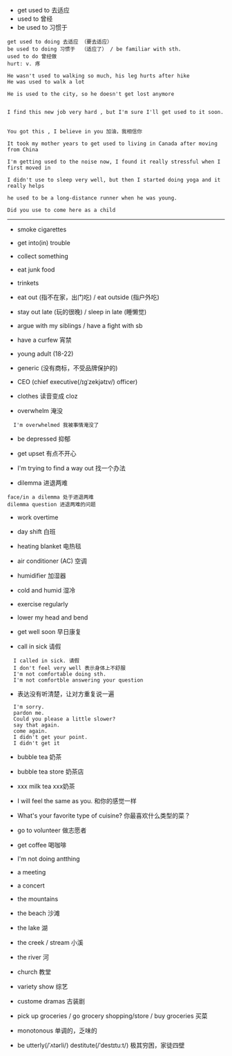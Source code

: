 - get used to 去适应
- used to 曾经
- be used to 习惯于
```
get used to doing 去适应 （要去适应）
be used to doing 习惯于  （适应了） / be familiar with sth.
used to do 曾经做
hurt: v. 疼

He wasn't used to walking so much, his leg hurts after hike
He was used to walk a lot

He is used to the city, so he doesn't get lost anymore


I find this new job very hard , but I'm sure I'll get used to it soon.


You got this , I believe in you 加油，我相信你

It took my mother years to get used to living in Canada after moving from China

I'm getting used to the noise now, I found it really stressful when I first moved in

I didn't use to sleep very well, but then I started doing yoga and it really helps

he used to be a long-distance runner when he was young.

Did you use to come here as a child
```
- - -
- smoke cigarettes
- get into(in) trouble
- collect something
- eat junk food
- trinkets
- eat out (指不在家，出门吃) / eat outside (指户外吃)
- stay out late (玩的很晚) / sleep in late (睡懒觉)
- argue with my siblings / have a fight with sb
- have a curfew 宵禁
- young adult (18-22)
- generic (没有商标，不受品牌保护的)
- CEO (chief executive(/ɪɡˈzekjətɪv/) officer)
- clothes 读音变成 cloz

- overwhelm 淹没
```
  I'm overwhelmed 我被事情淹没了
```


- be depressed 抑郁
- get upset 有点不开心
- I'm trying to find a way out 找一个办法

- dilemma 进退两难
```
face/in a dilemma 处于进退两难
dilemma question 进退两难的问题
```

- work overtime
- day shift 白班



- heating blanket 电热毯
- air conditioner (AC) 空调
- humidifier 加湿器
- cold and humid 湿冷

- exercise regularly
- lower my head and bend
- get well soon 早日康复
- call in sick 请假
```
  I called in sick. 请假
  I don't feel very well 表示身体上不舒服
  I'm not comfortable doing sth.
  I'm not comfortble answering your question
```

- 表达没有听清楚，让对方重复说一遍
```
  I'm sorry.
  pardon me.
  Could you please a little slower?
  say that again.
  come again.
  I didn't get your point.
  I didn't get it
```


- bubble tea 奶茶
- bubble tea store 奶茶店
- xxx milk tea   xxx奶茶

- I will feel the same as you. 和你的感觉一样
- What's your favorite type of cuisine? 你最喜欢什么类型的菜？
- go to volunteer 做志愿者
- get coffee 喝咖啡
- I'm not doing antthing
- a meeting
- a concert
- the mountains
- the beach 沙滩
- the lake 湖
- the creek / stream 小溪
- the river 河
- church 教堂

- variety show 综艺
- custome dramas 古装剧
- pick up groceries / go grocery shopping/store  / buy groceries 买菜 

- monotonous 单调的，乏味的
- be utterly(/ˈʌtərli/) destitute(/ˈdestɪtuːt/) 极其穷困，家徒四壁